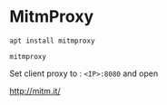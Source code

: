 # MitmProxy

```
apt install mitmproxy
```

```
mitmproxy
```

Set client proxy to : `<IP>:8080` and open 

http://mitm.it/
